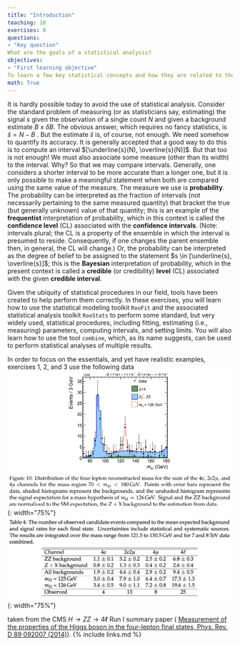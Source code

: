 ```yaml
---
title: "Introduction"
teaching: 10
exercises: 0
questions:
- "Key question"
What are the goals of a statistical analysis?
objectives:
- "First learning objective"
To learn a few key statistical concepts and how they are related to the different interpretations of probability.
math: True
---
```


<!--add keypoints:
- "First key point. Brief Answer to questions."
to header -->
It is hardly possible today to avoid the use of statistical analysis. Consider the standard problem of measuring (or as statisticians say, estimating) the signal $s$ given the observation of a single count $N$ and given a background estimate $B\pm \delta B$. The obvious answer, which requires no fancy statistics, is $\hat s = N−B$ . But the estimate $\hat s$ is, of course, not enough. We need somehow to quantify its accuracy. It is generally accepted that a good way to do this is to compute an interval $[\underline{s}(N), \overline{s}(N)]$. But that too is not enough! We must also associate some measure (other than its width) to the interval. Why? So that we may compare intervals. Generally, one considers a shorter interval to be more accurate than a longer one, but it is only possible to make a meaningful statement when both are compared using the same value of the measure. The measure we use is **probability**. The probability can be interpreted as the fraction of intervals (not necessarily pertaining to the same measured quantity) that bracket the true (but generally unknown) value of that quantity; this is an example of the **frequentist** interpretation of probability, which in this context is called the **confidence level** (CL) associated with the **confidence intervals**. (Note: intervals plural; the CL is a property of the ensemble in which the interval is presumed to reside. Consequently, if one changes the parent ensemble then, in general, the CL will change.) Or, the probability can be interpreted as the degree of belief to be assigned to the statement $s \in [\underline{s}, \overline{s}]$; this is the **Bayesian** interpretation of probability, which in the present context is called a **credible** (or credibility) **level** (CL) associated with the given **credible interval**.

Given the ubiquity of statistical procedures in our field, tools have been created to help perform them correctly. In these exercises, you will learn how to use the statistical modeling toolkit `RooFit` and the associated statistical analysis toolkit `RooStats` to perform some standard, but very widely used, statistical procedures, including fitting, estimating (i.e., measuring) parameters, computing intervals, and setting limits. You will also learn how to use the tool `combine`, which, as its name suggests, can be used to perform statistical analyses of multiple results.

In order to focus on the essentials, and yet have realistic examples, exercises 1, 2, and 3 use the following data
![HZZ4LFigure](../fig/HZZ4LFigure.png){: width="75%"}
![HZZ4LTable](../fig/HZZ4LTable.png){: width="75%"} 

taken from the CMS $H \to ZZ \to 4\ell$ Run I summary paper ( [Measurement of the properties of the Higgs boson in the four-lepton final states, Phys. Rev. D 89 092007 (2014)](https://journals.aps.org/prd/pdf/10.1103/PhysRevD.89.092007)).
{% include links.md %}

<!-- <p style="height:100px"></p> -->
